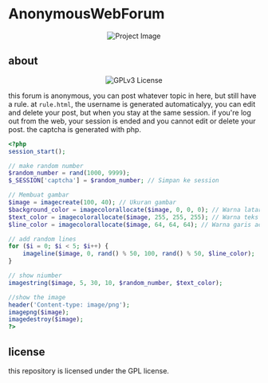 # AnonymousWebForum

<p align="center">
<img align="center" src="https://github.com/user-attachments/assets/0c6e5db0-9b28-41f0-9547-d648b70ec3be" alt="Project Image" />
</p>

## about
<div align="center">
<img align="center" src="https://img.shields.io/badge/License-GPLv3-blue.svg" alt="GPLv3 License" />
</div>

this forum is anonymous, you can post whatever topic in here, but still have a rule. at `rule.html`, the username is generated automaticalyy, you can edit and delete your post, but when you stay at the same session. if you're log out from the web, your session is ended and you cannot edit or delete your post. the captcha is generated with php.
```php
<?php
session_start();

// make random number
$random_number = rand(1000, 9999);
$_SESSION['captcha'] = $random_number; // Simpan ke session

// Membuat gambar
$image = imagecreate(100, 40); // Ukuran gambar
$background_color = imagecolorallocate($image, 0, 0, 0); // Warna latar belakang (hitam)
$text_color = imagecolorallocate($image, 255, 255, 255); // Warna teks (putih)
$line_color = imagecolorallocate($image, 64, 64, 64); // Warna garis acak

// add random lines
for ($i = 0; $i < 5; $i++) {
    imageline($image, 0, rand() % 50, 100, rand() % 50, $line_color);
}

// show niumber
imagestring($image, 5, 30, 10, $random_number, $text_color);

//show the image
header('Content-type: image/png');
imagepng($image);
imagedestroy($image);
?>

```

## license
this repository is licensed under the GPL license. 
